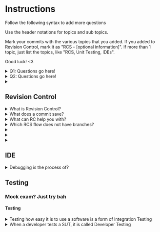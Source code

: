 # Instructions

Follow the following syntax to add more questions

Use the header notations for topics and sub topics.

Mark your commits with the various topics that you added. If you added to Revision Control, mark it as "RCS - [optional information]". If more than 1 topic, just list the topics, like "RCS, Unit Testing, IDEs".

Good luck! <3

<details> 
  <summary>Q1: Questions go here! </summary>
   A1: Answers go here
</details>
<details>
  <summary>Q2: Questions go here! </summary>
   A2: Answers go here
</details>

<!-- template -->
<details> 
  <summary></summary>
  A: 
</details>
<!-- template -->

## Revision Control

<details> 
  <summary> What is Revision Control? </summary>
   A: RC is the process of managing multiple version of information
</details>

<details> 
  <summary> What does a commit save?</summary>
  A: Committing saves a SNAPSHOT of the tracked files. Stage the changes -> commit the changes.
</details>


<details> 
  <summary> What can RC help you with?</summary>
  Collaboration, recovering from mistakes, manage drift between multiple versions of project, detect incompatible changes to the same file.
</details>

<details> 
  <summary> Which RCS flow does not have branches?</summary>
  A: Centralised flow!

  There is a distributed RCS and centralised RCS. Distributed has multiple remotes that PR each other.

  Forking flow is what we did for CS2103, 1 main and everyone forks from there and PR back.

  Feature Branch Flow is 1 Main, with multiple branches inside with a feature each, and merges back to Main.

  Centralised Flow is this markdown form. Free For all.
</details>

<details> 
  <summary></summary>
  
</details>

<details> 
  <summary></summary>
  
</details>

<details> 
  <summary></summary>
  
</details>


## IDE


<details> 
  <summary>Debugging is the process of?</summary>
  A: Debugging is the process of discovering defects in the program.


  👎 By inserting temporary print statements

  👎 By manually tracing through the code

  👍 Using a debugger
  Allows for step wise running of code in real time

</details>

## Testing



### Mock exam? Just try bah



#### Testing

<details> 
  <summary> Testing how easy it is to use a software is a form of Integration Testing</summary>
  Answer: False, this is a form of System testing
</details>

<details> 
  <summary> When a developer tests a SUT, it is called Developer Testing</summary>
  Answer: True, this is to start testing as early as possible, before a full product is released.
</details>